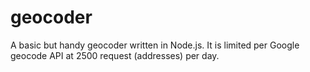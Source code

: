 geocoder
========

A basic but handy geocoder written in Node.js. 
It is limited per Google geocode API at 2500 request (addresses) per day.
